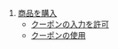 1. [商品を購入](https://github.com/stripe/stripe-firebase-extensions/blob/master/firestore-stripe-payments/POSTINSTALL.md#one-time-payments-on-the-web)
   - [クーポンの入力を許可](https://github.com/stripe/stripe-firebase-extensions/blob/master/firestore-stripe-payments/POSTINSTALL.md#applying-discount-coupon-promotion-codes)
   - [クーポンの使用](https://github.com/stripe/stripe-firebase-extensions/blob/master/firestore-stripe-payments/POSTINSTALL.md#applying-promotion-codes-programmatically)